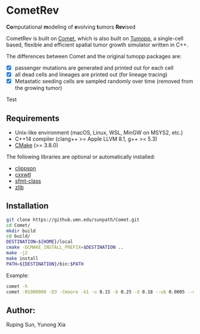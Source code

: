 # CometRev
**Co**mputational **m**odeling of **e**volving **t**umors **Rev**ised

CometRev is built on [Comet](https://github.umn.edu/sunpath/Comet), which is also built on [Tumopp](https://github.com/heavywatal/tumopp), a single-cell based, flexible and efficient spatial tumor growth simulator written in C++.

The differences between Comet and the original tumopp packages are:
- [x] passenger mutations are generated and printed out for each cell
- [x] all dead cells and lineages are printed out (for lineage tracing)
- [x] Metastatic seeding cells are sampled randomly over time (removed from the growing tumor)

Test

## Requirements

- Unix-like environment (macOS, Linux, WSL, MinGW on MSYS2, etc.)
- C++14 compiler (clang++ >= Apple LLVM 8.1, g++ >= 5.3)
- [CMake](https://cmake.org/) (>= 3.8.0)

The following libraries are optional or automatically installed:

- [clippson](https://github.com/heavywatal/clippson)
- [cxxwtl](https://github.com/heavywatal/cxxwtl)
- [sfmt-class](https://github.com/heavywatal/sfmt-class)
- [zlib](https://zlib.net)


## Installation

```sh
git clone https://github.umn.edu/sunpath/Comet.git
cd Comet/
mkdir build
cd build/
DESTINATION=${HOME}/local
cmake -DCMAKE_INSTALL_PREFIX=$DESTINATION ..
make -j2
make install
PATH=${DESTINATION}/bin:$PATH
```

Example:
```sh
comet -h
comet -N1000000 -D3 -Cmoore -k1 -u 0.15 -b 0.25 -d 0.18 --ub 0.0005 --mb 0.05 --extinction 100000 --local linear --seedingSize 5000 -o $OUTPUT_DIR
```


## Author:
Ruping Sun, Yunong Xia

